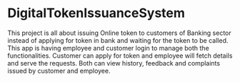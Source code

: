 # DigitalTokenIssuanceSystem
This project is all about issuing Online token to customers of Banking sector instead of applying for token in bank and waiting for the token to be called. This app is having employee and customer login to manage both the functionalities. Customer can apply for token and employee will fetch details and serve the requests. Both can view history, feedback and complaints issued by customer and employee.


